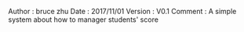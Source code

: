 Author	: bruce zhu
Date	: 2017/11/01
Version	: V0.1
Comment	: A simple system about how to manager students' score
